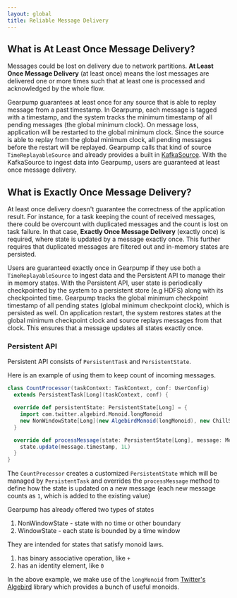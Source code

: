 ```yaml
---
layout: global
title: Reliable Message Delivery
---
```




## What is At Least Once Message Delivery?

Messages could be lost on delivery due to network partitions. **At Least Once Message Delivery** (at least once) means the lost messages are delivered one or more times such that at least one is processed and acknowledged by the whole flow. 

Gearpump guarantees at least once for any source that is able to replay message from a past timestamp. In Gearpump, each message is tagged with a timestamp, and the system tracks the minimum timestamp of all pending messages (the global minimum clock). On message loss, application will be restarted to the global minimum clock. Since the source is able to replay from the global minimum clock, all pending messages before the restart will be replayed. Gearpump calls that kind of source `TimeReplayableSource` and already provides a built in
[KafkaSource](gearpump-internals.html#at-least-once-message-delivery-and-kafka). With the KafkaSource to ingest data into Gearpump, users are guaranteed at least once message delivery.



## What is Exactly Once Message Delivery?

At least once delivery doesn't guarantee the correctness of the application result. For instance,  for a task keeping the count of received messages, there could be overcount with duplicated messages and the count is lost on task failure.
 In that case, **Exactly Once Message Delivery** (exactly once) is required, where state is updated by a message exactly once. This further requires that duplicated messages are filtered out and in-memory states are persisted.

Users are guaranteed exactly once in Gearpump if they use both a `TimeReplayableSource` to ingest data and the Persistent API to manage their in memory states. With the Persistent API, user state is periodically checkpointed by the system to a persistent store (e.g HDFS) along with its checkpointed time. Gearpump tracks the global minimum checkpoint timestamp of all pending states (global minimum checkpoint clock), which is persisted as well. On application restart, the system restores states at the global minimum checkpoint clock and source replays messages from that clock. This ensures that a message updates all states exactly once.

### Persistent API
Persistent API consists of `PersistentTask` and `PersistentState`.


Here is an example of using them to keep count of incoming messages.

```scala
class CountProcessor(taskContext: TaskContext, conf: UserConfig)
  extends PersistentTask[Long](taskContext, conf) {

  override def persistentState: PersistentState[Long] = {
    import com.twitter.algebird.Monoid.longMonoid
    new NonWindowState[Long](new AlgebirdMonoid(longMonoid), new ChillSerializer[Long])
  }

  override def processMessage(state: PersistentState[Long], message: Message): Unit = {
    state.update(message.timestamp, 1L)
  }
}
``` 
   
The `CountProcessor` creates a customized `PersistentState` which will be managed by `PersistentTask` and overrides the `processMessage` method to define how the state is updated on a new message (each new message counts as `1`, which is added to the existing value)

Gearpump has already offered two types of states
 
1. NonWindowState - state with no time or other boundary
2. WindowState - each state is bounded by a time window

They are intended for states that satisfy monoid laws.

1. has binary associative operation, like `+`  
2. has an identity element, like `0`

In the above example, we make use of the `longMonoid` from [Twitter's Algebird](https://github.com/twitter/algebird) library which provides a bunch of useful monoids. 